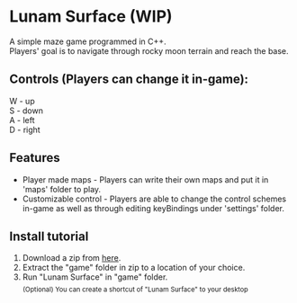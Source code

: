 # Lunam Surface (WIP)
A simple maze game programmed in C++. \
Players' goal is to navigate through rocky moon terrain and reach the base.
<br/>
## Controls (Players can change it in-game):
W - up \
S - down \
A - left \
D - right
<br/>
## Features
* Player made maps - Players can write their own maps and put it in 'maps' folder to play.
* Customizable control - Players are able to change the control schemes in-game as well as through editing keyBindings under 'settings' folder.


## Install tutorial 
1. Download a zip from [here](https://github.com/JiayuanWen/Lunam-Surface/releases). 
2. Extract the "game" folder in zip to a location of your choice. 
3. Run "Lunam Surface" in "game" folder. \
<sub>(Optional) You can create a shortcut of "Lunam Surface" to your desktop</sub>
